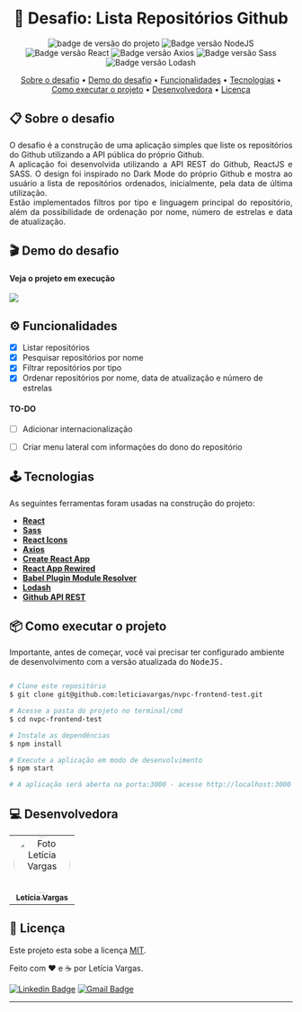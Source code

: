 <h1 align="center">📝 Desafio: Lista Repositórios Github</h1>
<p align="center">
  <img src="https://img.shields.io/badge/version-1.0.0-green" alt="badge de versão do projeto"/>
  <img src="https://img.shields.io/static/v1?label=NodeJS&message=18.14.0&color=339933&logo=node.js" alt="Badge versão NodeJS"/>
  <img src="https://img.shields.io/static/v1?label=ReactJS&message=%CB%8618.2.0&color=61DAFB&logo=react" alt="Badge versão React"/>
  <img src="https://img.shields.io/static/v1?label=Axios&message=%CB%861.3.4&color=5A29E4&logo=axios" alt="Badge versão Axios"/>
  <img src="https://img.shields.io/static/v1?label=Sass&message=%CB%861.59.2&color=CC6699&logo=sass" alt="Badge versão Sass"/>
  <img src="https://img.shields.io/static/v1?label=Lodash&message=%CB%864.0.8&color=3492FF&logo=lodash" alt="Badge versão Lodash"/>
</p>


<p align="center">
 <a href="#-sobre-o-desafio">Sobre o desafio</a> •
 <a href="#-demo-do-desafio">Demo do desafio</a> •
 <a href="#-funcionalidades">Funcionalidades</a> • 
 <a href="#-tecnologias">Tecnologias</a> • 
 <a href="#-como-executar-o-projeto">Como executar o projeto</a> • 
 <a href="#-desenvolvedora">Desenvolvedora</a> • 
 <a href="#-licença">Licença</a>
</p>

## 📋 Sobre o desafio

<p align="justify">
  O desafio é a construção de uma aplicação simples que liste os repositórios do Github utilizando a API pública do próprio Github. </br>
  A aplicação foi desenvolvida utilizando a API REST do Github, ReactJS e SASS. O design foi inspirado no Dark Mode do próprio Github e mostra ao usuário a lista de repositórios ordenados, inicialmente, pela data de última utilização. </br>
  Estão implementados filtros por tipo e linguagem principal do repositório, além da possibilidade de ordenação por nome, número de estrelas e data de atualização.
</p>

## 🎬 Demo do desafio
  
#### Veja o projeto em execução 

  <a href="https://leticiavargas.github.io/nvpc-frontend-test/" target="_blank">
    <img src="https://img.shields.io/badge/Acessar%20Projeto%20-%20web-green">
  </a>

## ⚙ Funcionalidades
- [x] Listar repositórios
- [x] Pesquisar repositórios por nome
- [x] Filtrar repositórios por tipo
- [x] Ordenar repositórios por nome, data de atualização e número de estrelas

#### TO-DO
- [ ] Adicionar internacionalização
- [ ] Criar menu lateral com informações do dono do repositório


## 🕹 Tecnologias

As seguintes ferramentas foram usadas na construção do projeto:

-   **[React](https://reactjs.org/)**
-   **[Sass](https://sass-lang.com/)**
-   **[React Icons](https://react-icons.github.io/react-icons/)**
-   **[Axios](https://axios-http.com/ptbr/docs/intro)**
-   **[Create React App](https://create-react-app.dev/)**
-   **[React App Rewired](https://www.npmjs.com/package/react-app-rewired)**
-   **[Babel Plugin Module Resolver](https://www.npmjs.com/package/babel-plugin-module-resolver)**
-   **[Lodash](https://lodash.com/)**
-   **[Github API REST](https://docs.github.com/en/rest?apiVersion=2022-11-28)**

## 📦 Como executar o projeto

Importante, antes de começar, você vai precisar ter configurado ambiente de desenvolvimento com a versão atualizada do <kbd>NodeJS<kdb>.

```bash

# Clone este repositório
$ git clone git@github.com:leticiavargas/nvpc-frontend-test.git

# Acesse a pasta do projeto no terminal/cmd
$ cd nvpc-frontend-test

# Instale as dependências
$ npm install

# Execute a aplicação em modo de desenvolvimento
$ npm start

# A aplicação será aberta na porta:3000 - acesse http://localhost:3000

```

## 💻 Desenvolvedora
<table>
  <tr>
    <td align="center"><a href="https://github.com/leticiavargas/">
      <img style="border-radius: 50%;" src="https://pt.gravatar.com/userimage/186334662/ec308d4832e83fdc97fbb724d6f69a70.jpg" width="100px;" alt="Foto Letícia Vargas"/>
      <br />
      <sub><b>Letícia Vargas</b></sub></a><br /> 
    </td>
  </tr>
</table>


## 📝 Licença

Este projeto esta sobe a licença [MIT](./LICENSE).

Feito com ❤️ e ☕ por Letícia Vargas.

[![Linkedin Badge](https://img.shields.io/badge/-LetíciaVargas-blue?style=flat-square&logo=Linkedin&logoColor=white&link=https://www.linkedin.com/in/leticiavargas/)](https://www.linkedin.com/in/leticiavargas/) 
[![Gmail Badge](https://img.shields.io/badge/-le.mvargas@gmail.com-c14438?style=flat-square&logo=Gmail&logoColor=white&link=mailto:le.mvargas@gmail.com)](mailto:le.mvargas@gmail.com)

---
